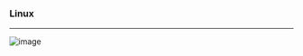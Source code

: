### Linux

---

![image](https://github.com/ckc9759/CTF_resources/assets/95117634/f0fb11c2-5e12-4452-af8d-8968a70c75f1)
